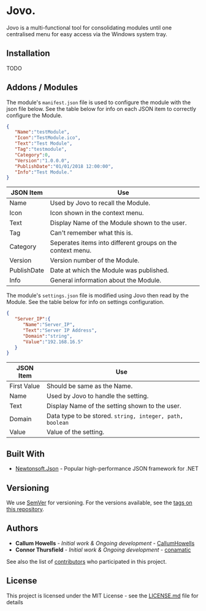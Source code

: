 # Jovo.

Jovo is a multi-functional tool for consolidating modules until one centralised menu for easy access via the Windows system tray.

## Installation

TODO

## Addons / Modules

The module's `manifest.json` file is used to configure the module with the json file below. See the table below for info on each JSON item to correctly configure the Module.

```json
{  
   "Name":"testModule",
   "Icon":"TestModule.ico",
   "Text":"Test Module",
   "Tag":"testmodule",
   "Category":0,
   "Version":"1.0.0.0",
   "PublishDate":"01/01/2018 12:00:00",
   "Info":"Test Module."
}
```
JSON Item | Use
------------ | -------------
Name | Used by Jovo to recall the Module.
Icon | Icon shown in the context menu.
Text | Display Name of the Module shown to the user.
Tag | Can't remember what this is.
Category | Seperates items into different groups on the context menu.
Version | Version number of the Module.
PublishDate | Date at which the Module was published.
Info | General information about the Module.



The module's `settings.json` file is modified using Jovo then read by the Module. See the table below for info on settings configuration.

```json
{  
   "Server_IP":{  
      "Name":"Server_IP",
      "Text":"Server IP Address",
      "Domain":"string",
      "Value":"192.168.16.5"
   }
}
```
JSON Item | Use
------------- | -------------
First Value | Should be same as the Name.
Name | Used by Jovo to handle the setting.
Text | Display Name of the setting shown to the user.
Domain | Data type to be stored. `string, integer, path, boolean`
Value | Value of the setting.

## Built With

* [Newtonsoft.Json](https://www.newtonsoft.com/json) - Popular high-performance JSON framework for .NET

## Versioning

We use [SemVer](http://semver.org/) for versioning. For the versions available, see the [tags on this repository](https://github.com/CallumHowells/Jovo/tags).

## Authors

* **Callum Howells** - *Initial work & Ongoing development* - [CallumHowells](https://github.com/CallumHowells)
* **Connor Thursfield** - *Initial work & Ongoing development* - [conamatic](https://github.com/conamatic)

See also the list of [contributors](https://github.com/CallumHowells/Jovo/contributors) who participated in this project.

## License

This project is licensed under the MIT License - see the [LICENSE.md](LICENSE.md) file for details
